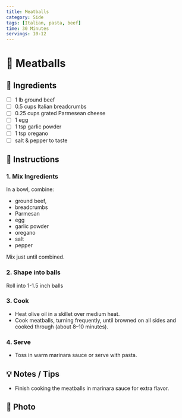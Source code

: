 ```yaml
---
title: Meatballs
category: Side
tags: [Italian, pasta, beef]
time: 30 Minutes
servings: 10-12
---
```


# 🧆 Meatballs

## 🛒 Ingredients
- [ ] 1 lb ground beef
- [ ] 0.5 cups Italian breadcrumbs
- [ ] 0.25 cups grated Parmesean cheese
- [ ] 1 egg
- [ ] 1 tsp garlic powder
- [ ] 1 tsp oregano
- [ ] salt & pepper to taste

## 🥘 Instructions
### 1. Mix Ingredients
In a bowl, combine: 
- ground beef,
- breadcrumbs
- Parmesan
- egg
- garlic powder
- oregano
- salt
- pepper

Mix just until combined.

### 2. Shape into balls
Roll into 1-1.5 inch balls

### 3. Cook
- Heat olive oil in a skillet over medium heat.
- Cook meatballs, turning frequently, until browned on all sides and cooked through (about 8–10 minutes).

### 4. Serve
- Toss in warm marinara sauce or serve with pasta.

## 💡 Notes / Tips
-  Finish cooking the meatballs in marinara sauce for extra flavor.

## 📸 Photo
